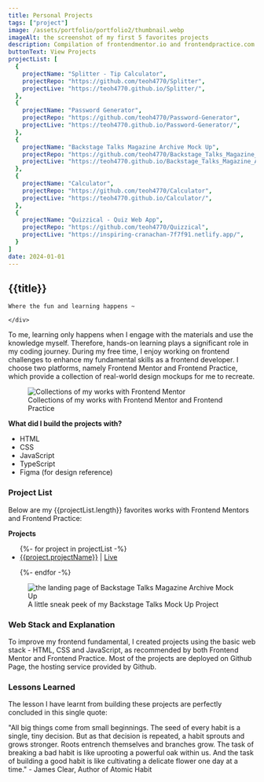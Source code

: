 ```yaml
---
title: Personal Projects
tags: ["project"]
image: /assets/portfolio/portfolio2/thumbnail.webp
imageAlt: the screenshot of my first 5 favorites projects
description: Compilation of frontendmentor.io and frontendpractice.com challenges coded by me ʕ•́ᴥ•̀ʔっ♡
buttonText: View Projects
projectList: [
  {
    projectName: "Splitter - Tip Calculator",
    projectRepo: "https://github.com/teoh4770/Splitter",
    projectLive: "https://teoh4770.github.io/Splitter/",
  },
  {
    projectName: "Password Generator",
    projectRepo: "https://github.com/teoh4770/Password-Generator",
    projectLive: "https://teoh4770.github.io/Password-Generator/",
  },
  {
    projectName: "Backstage Talks Magazine Archive Mock Up",
    projectRepo: "https://github.com/teoh4770/Backstage_Talks_Magazine_Archive",
    projectLive: "https://teoh4770.github.io/Backstage_Talks_Magazine_Archive/",
  },
  {
    projectName: "Calculator",
    projectRepo: "https://github.com/teoh4770/Calculator",
    projectLive: "https://teoh4770.github.io/Calculator/",
  },
  {
    projectName: "Quizzical - Quiz Web App",
    projectRepo: "https://github.com/teoh4770/Quizzical",
    projectLive: "https://inspiring-cranachan-7f7f91.netlify.app/",
  }
]
date: 2024-01-01
---
```


<article class="portfolio-page container">

## {{title}}

<div class="wrapper" markdown="1">

  <div class="portfolio-page__links" markdown="1">

    Where the fun and learning happens ~

    </div> 

  To me, learning only happens when I engage with the materials and use the knowledge myself. Therefore, hands-on learning plays a significant role in my coding journey. During my free time, I enjoy working on frontend challenges to enhance my fundamental skills as a frontend developer. I choose two platforms, namely Frontend Mentor and Frontend Practice, which provide a collection of real-world design mockups for me to recreate.

  

  <figure>
    <img src="/assets/portfolio/portfolio2/image1.webp" alt="Collections of my works with Frontend Mentor">
    <figcaption>Collections of my works with Frontend Mentor and Frontend Practice</figcaption>
  </figure>

  **What did I build the projects with?**
  - HTML
  - CSS
  - JavaScript
  - TypeScript
  - Figma (for design reference)
</div>

### Project List
<div class="wrapper" markdown="1">  
  
  Below are my {{projectList.length}} favorites works with Frontend Mentors and Frontend Practice:

  **Projects**

  <ul>
  {%- for project in projectList -%}  

  <li>
    <a href="{{project.projectRepo}}" target="_blank">{{project.projectName}}</a> 
    | 
    <a href="{{project.projectLive}}" target="_blank">Live</a></li>

  {%- endfor -%}
  </ul>

  <figure>
    <img src="/assets/portfolio/portfolio2/image2.webp" alt="the landing page of Backstage Talks Magazine Archive Mock Up">
    <figcaption>A little sneak peek of my Backstage Talks Mock Up Project</figcaption>
  </figure>
</div>

### Web Stack and Explanation
<div class="wrapper" markdown="1">
  To improve my frontend fundamental, I created projects using the basic web stack - HTML, CSS and JavaScript, as recommended by both Frontend Mentor and Frontend Practice. Most of the projects are deployed on Github Page, the hosting service provided by Github.
</div>

### Lessons Learned
<div class="wrapper" markdown="1">
  The lesson I have learnt from building these projects are perfectly concluded in this single quote:

  "All big things come from small beginnings. The seed of every habit is a single, tiny decision. But as that decision is repeated, a habit sprouts and grows stronger. Roots entrench themselves and branches grow. The task of breaking a bad habit is like uprooting a powerful oak within us. And the task of building a good habit is like cultivating a delicate flower one day at a time." - James Clear, Author of Atomic Habit
</div>

</article>

